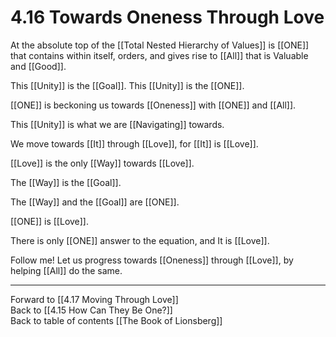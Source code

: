 # 4.16 Towards Oneness Through Love

At the absolute top of the [[Total Nested Hierarchy of Values]] is [[ONE]] that contains within itself, orders, and gives rise to [[All]] that is Valuable and [[Good]]. 

This [[Unity]] is the [[Goal]]. This [[Unity]] is the [[ONE]]. 

[[ONE]] is beckoning us towards [[Oneness]] with [[ONE]] and [[All]]. 

This [[Unity]] is what we are [[Navigating]] towards. 

We move towards [[It]] through [[Love]], for [[It]] is [[Love]]. 

[[Love]] is the only [[Way]] towards [[Love]].  

The [[Way]] is the [[Goal]]. 

The [[Way]] and the [[Goal]] are [[ONE]]. 

[[ONE]] is [[Love]]. 

There is only [[ONE]] answer to the equation, and It is [[Love]].  

Follow me! Let us progress towards [[Oneness]] through [[Love]], by helping [[All]] do the same. 

___

Forward to [[4.17 Moving Through Love]]  
Back to [[4.15 How Can They Be One?]]  
Back to table of contents [[The Book of Lionsberg]]  